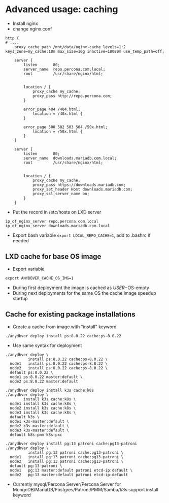 # Advanced usage: caching

* Install nginx
* change nginx.conf
```
http {
# ....
    proxy_cache_path /mnt/data/nginx-cache levels=1:2 keys_zone=my_cache:10m max_size=10g inactive=10080m use_temp_path=off;

    server {
        listen       80;
        server_name  repo.percona.com.local;
        root         /usr/share/nginx/html;


        location / {
            proxy_cache my_cache;
            proxy_pass http://repo.percona.com;
        }

        error_page 404 /404.html;
            location = /40x.html {
        }

        error_page 500 502 503 504 /50x.html;
            location = /50x.html {
        }
    }

    server {
        listen       80;
        server_name  downloads.mariadb.com.local;
        root         /usr/share/nginx/html;


        location / {
            proxy_cache my_cache;
            proxy_pass https://downloads.mariadb.com;
            proxy_set_header Host downloads.mariadb.com;
            proxy_ssl_server_name on;
        }
    }
```
* Put the record in /etc/hosts on LXD server
```
ip_of_nginx_server repo.percona.com.local
ip_of_nginx_server downloads.mariadb.com.local

```
* Export bash variable `export LOCAL_REPO_CACHE=1`, add to .bashrc if needed

## LXD cache for base OS image
* Export variable
```
export ANYDBVER_CACHE_OS_IMG=1
```
* During first deployment the image is cached as ${USER}-$OS-empty
* During next deployments for the same OS the cache image speedup startup

## Cache for existing package installations
* Create a cache from image with "install" keyword
```
./anydbver deploy install ps:8.0.22 cache:ps-8.0.22
```
* Use same syntax for deployment
```
./anydbver deploy \
          install ps:8.0.22 cache:ps-8.0.22 \
  node1   install ps:8.0.22 cache:ps-8.0.22 \
  node2   install ps:8.0.22 cache:ps-8.0.22 \
  default ps:8.0.22 \
  node1 ps:8.0.22 master:default \
  node2 ps:8.0.22 master:default
```

```
./anydbver deploy install k3s cache:k8s
./anydbver deploy \
        install k3s cache:k8s \
  node1 install k3s cache:k8s \
  node2 install k3s cache:k8s \
  node3 install k3s cache:k8s \
  default k3s \
  node1 k3s-master:default \
  node2 k3s-master:default \
  node3 k3s-master:default \
  default k8s-pmm k8s-pxc
```

```
./anydbver deploy install pg:13 patroni cache:pg13-patroni
./anydbver deploy \
          install pg:13 patroni cache:pg13-patroni \
  node1   install pg:13 patroni cache:pg13-patroni \
  node2   install pg:13 patroni cache:pg13-patroni \
  default pg:13 patroni \
  node1   pg:13 master:default patroni etcd-ip:default \
  node2   pg:13 master:default patroni etcd-ip:default
```

* Currently mysql/Percona Server/Percona Server for MongoDB/MariaDB/Postgres/Patroni/PMM/Samba/k3s support install keyword
